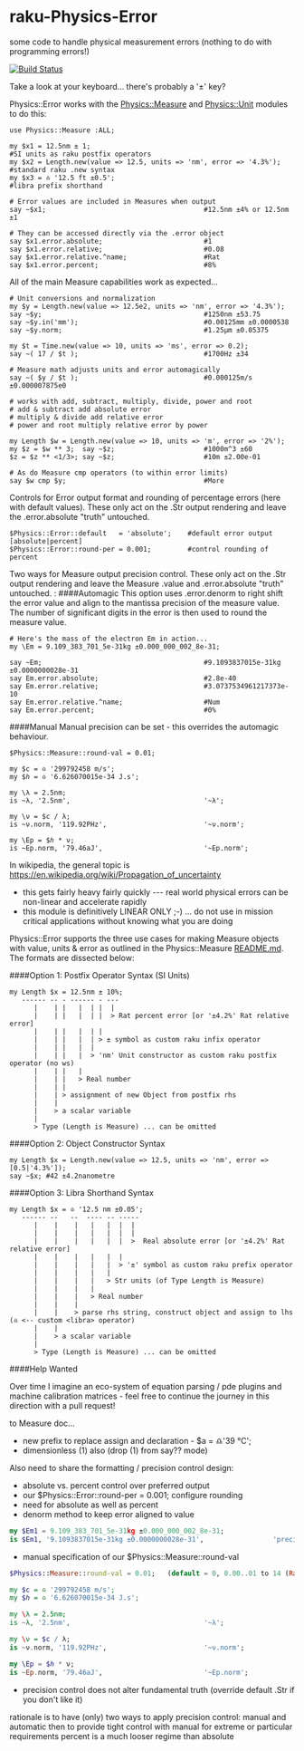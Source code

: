 # raku-Physics-Error
some code to handle physical measurement errors (nothing to do with programming errors!)

[![Build Status](https://app.travis-ci.com/p6steve/raku-Physics-Error.svg?branch=main)](https://app.travis-ci.com/p6steve/raku-Physics-Error)

Take a look at your keyboard... there's probably a '±' key?

Physics::Error works with the [Physics::Measure](https://github.com/p6steve/raku-Physics-Measure) and [Physics::Unit](https://github.com/p6steve/raku-Physics-Unit) modules to do this:

```perl6
use Physics::Measure :ALL;

my $x1 = 12.5nm ± 1;                                                    #SI units as raku postfix operators
my $x2 = Length.new(value => 12.5, units => 'nm', error => '4.3%');     #standard raku .new syntax
my $x3 = ♎️ '12.5 ft ±0.5';                                              #libra prefix shorthand

# Error values are included in Measures when output
say ~$x1;                                       #12.5nm ±4% or 12.5nm ±1

# They can be accessed directly via the .error object
say $x1.error.absolute;                         #1
say $x1.error.relative;                         #0.08
say $x1.error.relative.^name;                   #Rat
say $x1.error.percent;                          #8%
```

All of the main Measure capabilities work as expected...

```perl6
# Unit conversions and normalization
my $y = Length.new(value => 12.5e2, units => 'nm', error => '4.3%');
say ~$y;                                        #1250nm ±53.75
say ~$y.in('mm');                               #0.00125mm ±0.0000538
say ~$y.norm;                                   #1.25μm ±0.05375

my $t = Time.new(value => 10, units => 'ms', error => 0.2);
say ~( 17 / $t );                               #1700Hz ±34

# Measure math adjusts units and error automagically
say ~( $y / $t );                               #0.000125m/s ±0.000007875e0

# works with add, subtract, multiply, divide, power and root
# add & subtract add absolute error
# multiply & divide add relative error
# power and root multiply relative error by power

my Length $w = Length.new(value => 10, units => 'm', error => '2%');
my $z = $w ** 3;  say ~$z;                      #1000m^3 ±60
$z = $z ** <1/3>; say ~$z;                      #10m ±2.00e-01

# As do Measure cmp operators (to within error limits)
say $w cmp $y;                                  #More
```
Controls for Error output format and rounding of percentage errors (here with default values). These only act on the .Str output rendering and leave the .error.absolute "truth" untouched.

```perl6
$Physics::Error::default   = 'absolute';    #default error output [absolute|percent]
$Physics::Error::round-per = 0.001;         #control rounding of percent
```
Two ways for Measure output precision control. These only act on the .Str output rendering and leave the Measure .value and .error.absolute "truth" untouched.  :
####Automagic
This option uses .error.denorm to right shift the error value and align to the mantissa precision of the measure value. The number of significant digits in the error is then used to round the measure value.

```perl6
# Here's the mass of the electron Em in action...
my \Em = 9.109_383_701_5e-31kg ±0.000_000_002_8e-31;

say ~Em;                                        #9.1093837015e-31kg ±0.0000000028e-31
say Em.error.absolute;                          #2.8e-40
say Em.error.relative;                          #3.0737534961217373e-10
say Em.error.relative.^name;                    #Num
say Em.error.percent;                           #0%
```
####Manual
Manual precision can be set - this overrides the automagic behaviour.
```perl6
$Physics::Measure::round-val = 0.01;

my $c = ♎️ '299792458 m/s';
my $ℎ = ♎️ '6.626070015e-34 J.s';

my \λ = 2.5nm; 
is ~λ, '2.5nm',									'~λ';

my \ν = $c / λ;  
is ~ν.norm, '119.92PHz',						'~ν.norm';

my \Ep = $ℎ * ν;  
is ~Ep.norm, '79.46aJ',						    '~Ep.norm';
```


In wikipedia, the general topic is https://en.wikipedia.org/wiki/Propagation_of_uncertainty
- this gets fairly heavy fairly quickly --- real world physical errors can be non-linear and accelerate rapidly
- this module is definitively LINEAR ONLY ;-) ... do not use in mission critical applications without knowing what you are doing

Physics::Error supports the three use cases for making Measure objects with value, units & error as outlined in the Physics::Measure [README.md](https://github.com/p6steve/raku-Physics-Measure/edit/master/README.md). The formats are dissected below:

####Option 1: Postfix Operator Syntax (SI Units)

```
my Length $x = 12.5nm ± 10%;
   ------ -- - ------ - ---
      |    | |   |  | |  |
      |    | |   |  | |  > Rat percent error [or '±4.2%' Rat relative error]
      |    | |   |  | |
      |    | |   |  | > ± symbol as custom raku infix operator
      |    | |   |  |
      |    | |   |  > 'nm' Unit constructor as custom raku postfix operator (no ws)
      |    | |   |
      |    | |   > Real number
      |    | |
      |    | > assignment of new Object from postfix rhs
      |    |
      |    > a scalar variable
      |
      > Type (Length is Measure) ... can be omitted
```
####Option 2: Object Constructor Syntax

```
my Length $x = Length.new(value => 12.5, units => 'nm', error => [0.5|'4.3%']);
say ~$x; #42 ±4.2nanometre
```

####Option 3: Libra Shorthand Syntax

```
my Length $x = ♎️ '12.5 nm ±0.05';
   ------ --   --  ---- -- -----
      |    |    |   |   |  |  |
      |    |    |   |   |  |  |
      |    |    |   |   |  |  >  Real absolute error [or '±4.2%' Rat relative error]
      |    |    |   |   |  |
      |    |    |   |   |  > '±' symbol as custom raku prefix operator
      |    |    |   |   |
      |    |    |   |   > Str units (of Type Length is Measure)
      |    |    |   |
      |    |    |   > Real number
      |    |    |
      |    |    > parse rhs string, construct object and assign to lhs (♎️ <-- custom <libra> operator)
      |    |
      |    > a scalar variable
      |
      > Type (Length is Measure) ... can be omitted
```

####Help Wanted

Over time I imagine an eco-system of equation parsing / pde plugins and machine calibration matrices - feel free to continue the journey in this direction with a pull request!






to Measure doc...
- new prefix to replace assign and declaration - $a = ♎'39 °C';
- dimensionless (1) also (drop (1) from say?? mode)
  












Also need to share the formatting / precision control design:
* absolute vs. percent control over preferred output
* our $Physics::Error::round-per = 0.001; configure rounding
* need for absolute as well as percent
* denorm method to keep error aligned to value

```raku
my $Em1 = 9.109_383_701_5e-31kg ±0.000_000_002_8e-31;
is $Em1, '9.1093837015e-31kg ±0.0000000028e-31',                 'precision1';
```
* manual specification of our $Physics::Measure::round-val

```raku
$Physics::Measure::round-val = 0.01;   (default = 0, 0.00..01 to 14 (Rat) and/or 17 (Num) decimals is also a good setting)

my $c = ♎️ '299792458 m/s';
my $ℎ = ♎️ '6.626070015e-34 J.s';

my \λ = 2.5nm; 
is ~λ, '2.5nm',									'~λ';

my \ν = $c / λ;  
is ~ν.norm, '119.92PHz',						'~ν.norm';

my \Ep = $ℎ * ν;  
is ~Ep.norm, '79.46aJ',						    '~Ep.norm';
```
* precision control does not alter fundamental truth (override default .Str if you don't like it)

rationale is to have (only) two ways to apply precision control: manual and automatic
then to provide tight control with manual for extreme or particular requirements
percent is a much looser regime than absolute
